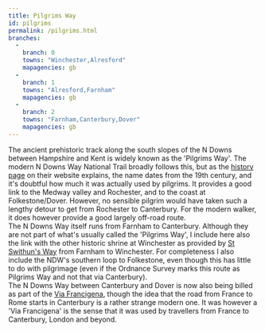 ```yaml
---
title: Pilgrims Way
id: pilgrims
permalink: /pilgrims.html
branches:
  -
    branch: 0
    towns: "Winchester,Alresford"
    mapagencies: gb
  -
    branch: 1
    towns: "Alresford,Farnham"
    mapagencies: gb
  -
    branch: 2
    towns: "Farnham,Canterbury,Dover"
    mapagencies: gb
---
```


The ancient prehistoric track along the south slopes of the N Downs between Hampshire and Kent is widely known as the 'Pilgrims Way'. The modern N Downs Way National Trail broadly follows this, but as the [history page][0] on their website explains, the name dates from the 19th century, and it's doubtful how much it was actually used by pilgrims. It provides a good link to the Medway valley and Rochester, and to the coast at Folkestone/Dover. However, no sensible pilgrim would have taken such a lengthy detour to get from Rochester to Canterbury. For the modern walker, it does however provide a good largely off-road route.  
The N Downs Way itself runs from Farnham to Canterbury. Although they are not part of what's usually called the 'Pilgrims Way', I include here also the link with the other historic shrine at Winchester as provided by [St Swithun's Way][1] from Farnham to Winchester. For completeness I also include the NDW's southern loop to Folkestone, even though this has little to do with pilgrimage (even if the Ordnance Survey marks this route as Pilgrims Way and not that via Canterbury).   
The N Downs Way between Canterbury and Dover is now also being billed as part of the [Via Francigena][2], though the idea that the road from France to Rome starts in Canterbury is a rather strange modern one. It was however a 'Via Francigena' is the sense that it was used by travellers from France to Canterbury, London and beyond.

[0]: http://www.nationaltrail.co.uk/NorthDowns/article.asp?PageId=3&ArticleId=8
[1]: http://www3.hants.gov.uk/longdistance/st-swithuns-way.htm
[2]: francigena.html
